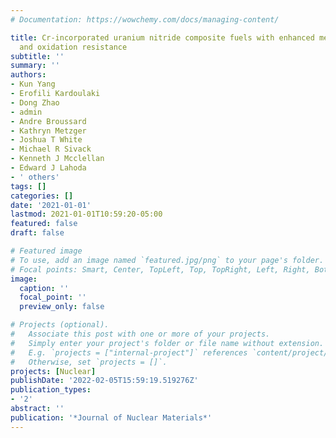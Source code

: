 ```yaml
---
# Documentation: https://wowchemy.com/docs/managing-content/

title: Cr-incorporated uranium nitride composite fuels with enhanced mechanical performance
  and oxidation resistance
subtitle: ''
summary: ''
authors:
- Kun Yang
- Erofili Kardoulaki
- Dong Zhao
- admin
- Andre Broussard
- Kathryn Metzger
- Joshua T White
- Michael R Sivack
- Kenneth J Mcclellan
- Edward J Lahoda
- ' others'
tags: []
categories: []
date: '2021-01-01'
lastmod: 2021-01-01T10:59:20-05:00
featured: false
draft: false

# Featured image
# To use, add an image named `featured.jpg/png` to your page's folder.
# Focal points: Smart, Center, TopLeft, Top, TopRight, Left, Right, BottomLeft, Bottom, BottomRight.
image:
  caption: ''
  focal_point: ''
  preview_only: false

# Projects (optional).
#   Associate this post with one or more of your projects.
#   Simply enter your project's folder or file name without extension.
#   E.g. `projects = ["internal-project"]` references `content/project/deep-learning/index.md`.
#   Otherwise, set `projects = []`.
projects: [Nuclear]
publishDate: '2022-02-05T15:59:19.519276Z'
publication_types:
- '2'
abstract: ''
publication: '*Journal of Nuclear Materials*'
---
```

